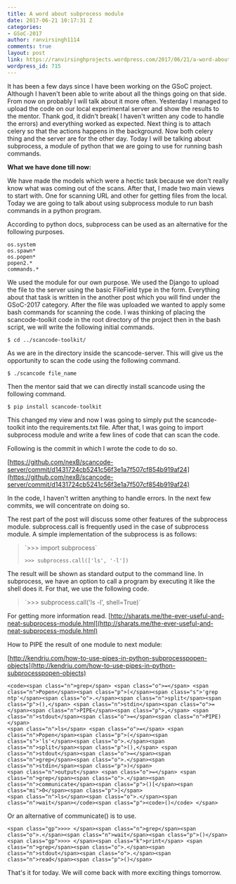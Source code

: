 ```yaml
---
title: A word about subprocess module
date: 2017-06-21 10:17:31 Z
categories:
- GSoC-2017
author: ranvirsingh1114
comments: true
layout: post
link: https://ranvirsinghprojects.wordpress.com/2017/06/21/a-word-about-subprocess-module/
wordpress_id: 715
---
```


It has been a few days since I have been working on the GSoC project. Although I haven't been able to write about all the things going on that side. From now on probably I will talk about it more often. Yesterday I managed to upload the code on our local experimental server and show the results to the mentor. Thank god, it didn't break( I haven't written any code to handle the errors) and everything worked as expected. Next thing is to attach celery so that the actions happens in the background. Now both celery thing and the server are for the other day. Today I will be talking about subprocess, a module of python that we are going to use for running bash commands.

**What we have done till now:**

We have made the models which were a hectic task because we don't really know what was coming out of the scans. After that, I made two main views to start with. One for scanning URL and other for getting files from the local. Today we are going to talk about using subprocess module to run bash commands in a python program.

According to python docs, subprocess can be used as an alternative for the following purposes.

    
    os.system
    os.spawn*
    os.popen*
    popen2.*
    commands.*


We used the module for our own purpose. We used the Django to upload the file to the server using the basic FileField type in the form. Everything about that task is written in the another post which you will find under the GSoC-2017 category. After the file was uploaded we wanted to apply some bash commands for scanning the code. I was thinking of placing the scancode-toolkit code in the root directory of the project then in the bash script, we will write the following initial commands.

`$ cd ../scancode-toolkit/`

As we are in the directory inside the scancode-server. This will give us the opportunity to scan the code using the following command.

`$ ./scancode file_name`

Then the mentor said that we can directly install scancode using the following command.

`$ pip install scancode-toolkit`

This changed my view and now I was going to simply put the scancode-toolkit into the requirements.txt file. After that, I was going to import subprocess module and write a few lines of code that can scan the code.

Following is the commit in which I wrote the code to do so.

[https://github.com/nexB/scancode-server/commit/d1431724cb5241c56f3e1a7f507cf854b919af24](https://github.com/nexB/scancode-server/commit/d1431724cb5241c56f3e1a7f507cf854b919af24)

In the code, I haven't written anything to handle errors. In the next few commits, we will concentrate on doing so.

The rest part of the post will discuss some other features of the subprocess module. subprocess.call is frequently used in the case of subprocess module. A simple implementation of the subprocess is as follows:


<blockquote>`>>> import subprocess`

`>>> subprocess.call(['ls', '-l'])`</blockquote>


The result will be shown as standard output to the command line. In subprocess, we have an option to call a program by executing it like the shell does it. For that, we use the following code.


<blockquote>`>>> subprocess.call('ls -l', shell=True)`</blockquote>


For getting more information read. [http://sharats.me/the-ever-useful-and-neat-subprocess-module.html](http://sharats.me/the-ever-useful-and-neat-subprocess-module.html)

How to PIPE the result of one module to next module:

[http://kendriu.com/how-to-use-pipes-in-python-subprocesspopen-objects](http://kendriu.com/how-to-use-pipes-in-python-subprocesspopen-objects)

    
    <code><span class="n">grep</span> <span class="o">=</span> <span class="n">Popen</span><span class="p">(</span><span class="s">'grep ntp'</span><span class="o">.</span><span class="n">split</span><span class="p">(),</span> <span class="n">stdin</span><span class="o">=</span><span class="n">PIPE</span><span class="p">,</span> <span class="n">stdout</span><span class="o">=</span><span class="n">PIPE)</span>
    <span class="n">ls</span> <span class="o">=</span> <span class="n">Popen</span><span class="p">(</span><span class="s">'ls'</span><span class="o">.</span><span class="n">split</span><span class="p">(),</span> <span class="n">stdout</span><span class="o">=</span><span class="n">grep</span><span class="o">.</span><span class="n">stdin</span><span class="p">)</span>
    <span class="n">output</span> <span class="o">=</span> <span class="n">grep</span><span class="o">.</span><span class="n">communicate</span><span class="p">()[</span><span class="mi">0</span><span class="p">]</span>
    <span class="n">ls</span><span class="o">.</span><span class="n">wait</span></code><span class="p"><code>()</code> </span>


Or an alternative of communicate() is to use.

    
    <span class="gp">>>> </span><span class="n">grep</span><span class="o">.</span><span class="n">wait</span><span class="p">()</span>
    <span class="gp">>>> </span><span class="k">print</span> <span class="n">grep</span><span class="o">.</span><span class="n">stdout</span><span class="o">.</span><span class="n">read</span><span class="p">()</span>


That's it for today. We will come back with more exciting things tomorrow.
